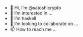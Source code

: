 - 👋 Hi, I’m @satoshicrypto
- 👀 I’m interested in ...
- 🌱 I’m haskell
- 💞️ I’m looking to collaborate on ...
- 📫 How to reach me ...

<!---
satoshicrypto/satoshicrypto is a ✨ special ✨ repository because its `README.md` (this file) appears on your GitHub profile.
You can click the Preview link to take a look at your changes.
--->
